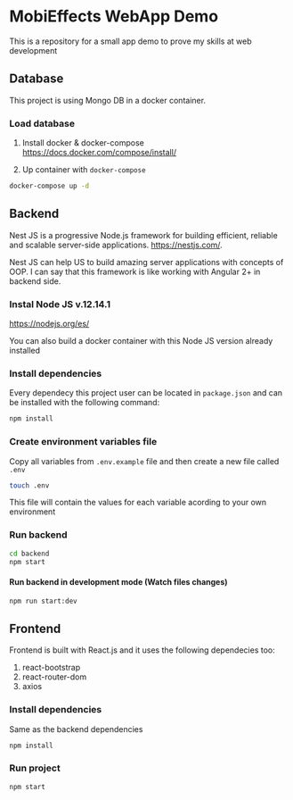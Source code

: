 # MobiEffects WebApp Demo

This is a repository for a small app demo to prove my skills at web development

## Database
This project is using Mongo DB in a docker container.

### Load database
1. Install docker & docker-compose
https://docs.docker.com/compose/install/

2. Up container with `docker-compose`
```sh
docker-compose up -d
```

## Backend
Nest JS is a progressive Node.js framework for building efficient, reliable and scalable server-side applications. https://nestjs.com/.

Nest JS can help US to build amazing server applications
with concepts of OOP. I can say that this framework is like working with Angular 2+ in backend side.

### Instal Node JS v.12.14.1

https://nodejs.org/es/

You can also build a docker container with this Node JS version already installed

### Install dependencies

Every dependecy this project user can be located in `package.json` and can be installed with the following command:

```sh
npm install
```

### Create environment variables file

Copy all variables from `.env.example` file and then create a new file called `.env`

```sh
touch .env
```

This file will contain the values for each variable acording to your own environment

### Run backend
```sh
cd backend
npm start
```

#### Run backend in development mode (Watch files changes)
```sh
npm run start:dev
```

## Frontend
Frontend is built with React.js and it uses the following dependecies too:
1. react-bootstrap
2. react-router-dom
2. axios

### Install dependencies

Same as the backend dependencies

```sh
npm install
```

### Run project

```sh
npm start
```



